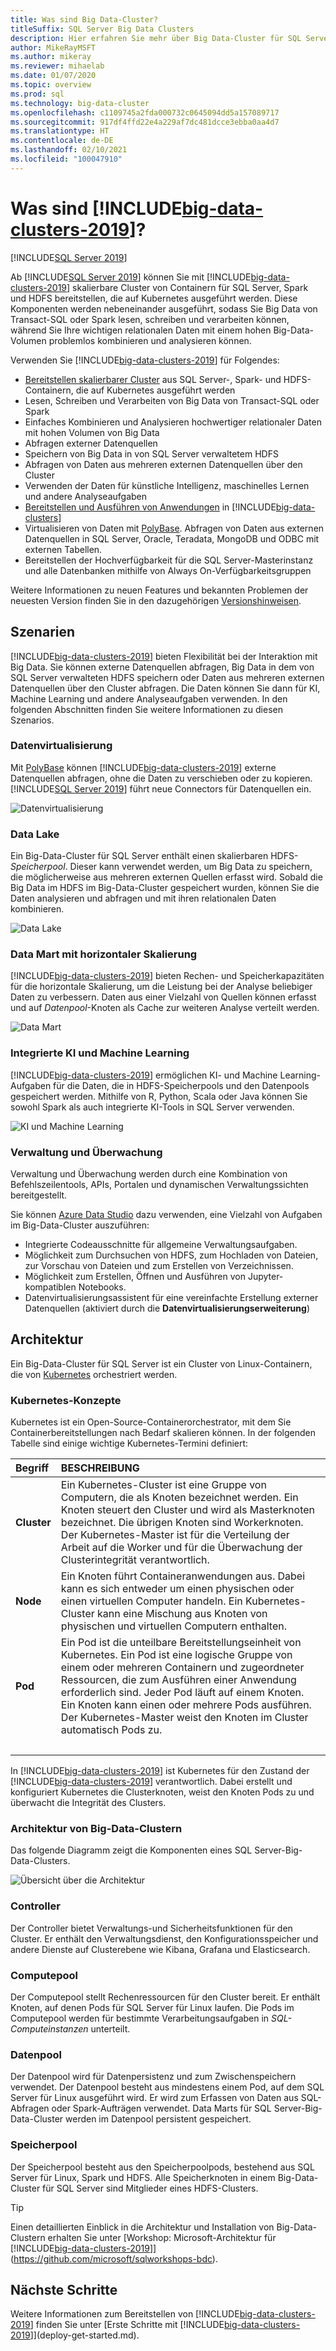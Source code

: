 ```yaml
---
title: Was sind Big Data-Cluster?
titleSuffix: SQL Server Big Data Clusters
description: Hier erfahren Sie mehr über Big Data-Cluster für SQL Server, die auf Kubernetes ausgeführt werden, und stellen Optionen für das horizontale Skalieren für relationale Daten und HDFS-Daten bereit.
author: MikeRayMSFT
ms.author: mikeray
ms.reviewer: mihaelab
ms.date: 01/07/2020
ms.topic: overview
ms.prod: sql
ms.technology: big-data-cluster
ms.openlocfilehash: c1109745a2fda000732c0645094dd5a157089717
ms.sourcegitcommit: 917df4ffd22e4a229af7dc481dcce3ebba0aa4d7
ms.translationtype: HT
ms.contentlocale: de-DE
ms.lasthandoff: 02/10/2021
ms.locfileid: "100047910"
---
```

# <a name="what-are-big-data-clusters-2019"></a>Was sind [!INCLUDE[big-data-clusters-2019](../includes/ssbigdataclusters-ss-nover.md)]?

[!INCLUDE[SQL Server 2019](../includes/applies-to-version/sqlserver2019.md)]

Ab [!INCLUDE[SQL Server 2019](../includes/sssql19-md.md)] können Sie mit [!INCLUDE[big-data-clusters-2019](../includes/ssbigdataclusters-ss-nover.md)] skalierbare Cluster von Containern für SQL Server, Spark und HDFS bereitstellen, die auf Kubernetes ausgeführt werden. Diese Komponenten werden nebeneinander ausgeführt, sodass Sie Big Data von Transact-SQL oder Spark lesen, schreiben und verarbeiten können, während Sie Ihre wichtigen relationalen Daten mit einem hohen Big-Data-Volumen problemlos kombinieren und analysieren können.

Verwenden Sie [!INCLUDE[big-data-clusters-2019](../includes/ssbigdataclusters-ss-nover.md)] für Folgendes:

- [Bereitstellen skalierbarer Cluster](./deploy-get-started.md) aus SQL Server-, Spark- und HDFS-Containern, die auf Kubernetes ausgeführt werden 
- Lesen, Schreiben und Verarbeiten von Big Data von Transact-SQL oder Spark
- Einfaches Kombinieren und Analysieren hochwertiger relationaler Daten mit hohen Volumen von Big Data
- Abfragen externer Datenquellen
- Speichern von Big Data in von SQL Server verwaltetem HDFS
- Abfragen von Daten aus mehreren externen Datenquellen über den Cluster
- Verwenden der Daten für künstliche Intelligenz, maschinelles Lernen und andere Analyseaufgaben
- [Bereitstellen und Ausführen von Anwendungen](./concept-application-deployment.md) in [!INCLUDE[big-data-clusters](../includes/ssbigdataclusters-nover.md)]
- Virtualisieren von Daten mit [PolyBase](../relational-databases/polybase/polybase-guide.md). Abfragen von Daten aus externen Datenquellen in SQL Server, Oracle, Teradata, MongoDB und ODBC mit externen Tabellen.
- Bereitstellen der Hochverfügbarkeit für die SQL Server-Masterinstanz und alle Datenbanken mithilfe von Always On-Verfügbarkeitsgruppen

Weitere Informationen zu neuen Features und bekannten Problemen der neuesten Version finden Sie in den dazugehörigen [Versionshinweisen](release-notes-big-data-cluster.md).

## <a name="scenarios"></a>Szenarien

[!INCLUDE[big-data-clusters-2019](../includes/ssbigdataclusters-ss-nover.md)] bieten Flexibilität bei der Interaktion mit Big Data. Sie können externe Datenquellen abfragen, Big Data in dem von SQL Server verwalteten HDFS speichern oder Daten aus mehreren externen Datenquellen über den Cluster abfragen. Die Daten können Sie dann für KI, Machine Learning und andere Analyseaufgaben verwenden. In den folgenden Abschnitten finden Sie weitere Informationen zu diesen Szenarios.

### <a name="data-virtualization"></a>Datenvirtualisierung

Mit [PolyBase](../relational-databases/polybase/polybase-guide.md) können [!INCLUDE[big-data-clusters-2019](../includes/ssbigdataclusters-ss-nover.md)] externe Datenquellen abfragen, ohne die Daten zu verschieben oder zu kopieren. [!INCLUDE[SQL Server 2019](../includes/sssql19-md.md)] führt neue Connectors für Datenquellen ein.

![Datenvirtualisierung](media/big-data-cluster-overview/data-virtualization.png)

### <a name="data-lake"></a>Data Lake

Ein Big-Data-Cluster für SQL Server enthält einen skalierbaren HDFS-*Speicherpool*. Dieser kann verwendet werden, um Big Data zu speichern, die möglicherweise aus mehreren externen Quellen erfasst wird. Sobald die Big Data im HDFS im Big-Data-Cluster gespeichert wurden, können Sie die Daten analysieren und abfragen und mit ihren relationalen Daten kombinieren.

![Data Lake](media/big-data-cluster-overview/data-lake.png)

### <a name="scale-out-data-mart"></a>Data Mart mit horizontaler Skalierung

[!INCLUDE[big-data-clusters-2019](../includes/ssbigdataclusters-ss-nover.md)] bieten Rechen- und Speicherkapazitäten für die horizontale Skalierung, um die Leistung bei der Analyse beliebiger Daten zu verbessern. Daten aus einer Vielzahl von Quellen können erfasst und auf *Datenpool*-Knoten als Cache zur weiteren Analyse verteilt werden.

![Data Mart](media/big-data-cluster-overview/data-mart.png)

### <a name="integrated-ai-and-machine-learning"></a>Integrierte KI und Machine Learning

[!INCLUDE[big-data-clusters-2019](../includes/ssbigdataclusters-ss-nover.md)] ermöglichen KI- und Machine Learning-Aufgaben für die Daten, die in HDFS-Speicherpools und den Datenpools gespeichert werden. Mithilfe von R, Python, Scala oder Java können Sie sowohl Spark als auch integrierte KI-Tools in SQL Server verwenden.

![KI und Machine Learning](media/big-data-cluster-overview/ai-ml-spark.png)

### <a name="management-and-monitoring"></a>Verwaltung und Überwachung

Verwaltung und Überwachung werden durch eine Kombination von Befehlszeilentools, APIs, Portalen und dynamischen Verwaltungssichten bereitgestellt.

Sie können [Azure Data Studio](../azure-data-studio/what-is-azure-data-studio.md) dazu verwenden, eine Vielzahl von Aufgaben im Big-Data-Cluster auszuführen:
- Integrierte Codeausschnitte für allgemeine Verwaltungsaufgaben.
- Möglichkeit zum Durchsuchen von HDFS, zum Hochladen von Dateien, zur Vorschau von Dateien und zum Erstellen von Verzeichnissen.
- Möglichkeit zum Erstellen, Öffnen und Ausführen von Jupyter-kompatiblen Notebooks.
- Datenvirtualisierungsassistent für eine vereinfachte Erstellung externer Datenquellen (aktiviert durch die **Datenvirtualisierungserweiterung**)

## <a name="architecture"></a><a id="architecture"></a> Architektur

Ein Big-Data-Cluster für SQL Server ist ein Cluster von Linux-Containern, die von [Kubernetes](https://kubernetes.io/docs/concepts/) orchestriert werden.

### <a name="kubernetes-concepts"></a>Kubernetes-Konzepte

Kubernetes ist ein Open-Source-Containerorchestrator, mit dem Sie Containerbereitstellungen nach Bedarf skalieren können. In der folgenden Tabelle sind einige wichtige Kubernetes-Termini definiert:

|Begriff|BESCHREIBUNG|
|:--|:--|
| **Cluster** | Ein Kubernetes-Cluster ist eine Gruppe von Computern, die als Knoten bezeichnet werden. Ein Knoten steuert den Cluster und wird als Masterknoten bezeichnet. Die übrigen Knoten sind Workerknoten. Der Kubernetes-Master ist für die Verteilung der Arbeit auf die Worker und für die Überwachung der Clusterintegrität verantwortlich. |
| **Node** | Ein Knoten führt Containeranwendungen aus. Dabei kann es sich entweder um einen physischen oder einen virtuellen Computer handeln. Ein Kubernetes-Cluster kann eine Mischung aus Knoten von physischen und virtuellen Computern enthalten. |
| **Pod** | Ein Pod ist die unteilbare Bereitstellungseinheit von Kubernetes. Ein Pod ist eine logische Gruppe von einem oder mehreren Containern und zugeordneter Ressourcen, die zum Ausführen einer Anwendung erforderlich sind. Jeder Pod läuft auf einem Knoten. Ein Knoten kann einen oder mehrere Pods ausführen. Der Kubernetes-Master weist den Knoten im Cluster automatisch Pods zu. |
| &nbsp; ||

In [!INCLUDE[big-data-clusters-2019](../includes/ssbigdataclusters-ss-nover.md)] ist Kubernetes für den Zustand der [!INCLUDE[big-data-clusters-2019](../includes/ssbigdataclusters-ss-nover.md)] verantwortlich. Dabei erstellt und konfiguriert Kubernetes die Clusterknoten, weist den Knoten Pods zu und überwacht die Integrität des Clusters.

### <a name="big-data-clusters-architecture"></a>Architektur von Big-Data-Clustern

Das folgende Diagramm zeigt die Komponenten eines SQL Server-Big-Data-Clusters.

![Übersicht über die Architektur](media/big-data-cluster-overview/architecture-diagram-overview.png)

### <a name="controller"></a><a id="controlplane"></a> Controller

Der Controller bietet Verwaltungs-und Sicherheitsfunktionen für den Cluster. Er enthält den Verwaltungsdienst, den Konfigurationsspeicher und andere Dienste auf Clusterebene wie Kibana, Grafana und Elasticsearch.

### <a name="compute-pool"></a><a id="computeplane"></a> Computepool

Der Computepool stellt Rechenressourcen für den Cluster bereit. Er enthält Knoten, auf denen Pods für SQL Server für Linux laufen. Die Pods im Computepool werden für bestimmte Verarbeitungsaufgaben in *SQL-Computeinstanzen* unterteilt. 

### <a name="data-pool"></a><a id="dataplane"></a> Datenpool

Der Datenpool wird für Datenpersistenz und zum Zwischenspeichern verwendet. Der Datenpool besteht aus mindestens einem Pod, auf dem SQL Server für Linux ausgeführt wird. Er wird zum Erfassen von Daten aus SQL-Abfragen oder Spark-Aufträgen verwendet. Data Marts für SQL Server-Big-Data-Cluster werden im Datenpool persistent gespeichert. 

### <a name="storage-pool"></a>Speicherpool

Der Speicherpool besteht aus den Speicherpoolpods, bestehend aus SQL Server für Linux, Spark und HDFS. Alle Speicherknoten in einem Big-Data-Cluster für SQL Server sind Mitglieder eines HDFS-Clusters.

> [!TIP]
> Einen detaillierten Einblick in die Architektur und Installation von Big-Data-Clustern erhalten Sie unter [Workshop: Microsoft-Architektur für [!INCLUDE[big-data-clusters-2019](../includes/ssbigdataclusters-ss-nover.md)]](https://github.com/microsoft/sqlworkshops-bdc).

## <a name="next-steps"></a>Nächste Schritte

Weitere Informationen zum Bereitstellen von [!INCLUDE[big-data-clusters-2019](../includes/ssbigdataclusters-ss-nover.md)] finden Sie unter [Erste Schritte mit [!INCLUDE[big-data-clusters-2019](../includes/ssbigdataclusters-ss-nover.md)]](deploy-get-started.md).